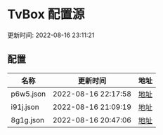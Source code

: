 
# TvBox 配置源

更新时间: 2022-08-16 23:11:21


## 配置

|   名称  | 更新时间  |地址  |
|  ----  | ----  |----  |
|  p6w5.json | 2022-08-16 22:17:58 |[地址](https://box.okeybox.top/tv/p6w5.json) |
|  i91j.json | 2022-08-16 21:09:19 |[地址](https://box.okeybox.top/tv/i91j.json) |
|  8g1g.json | 2022-08-16 20:47:06 |[地址](https://box.okeybox.top/tv/8g1g.json) |
  
    